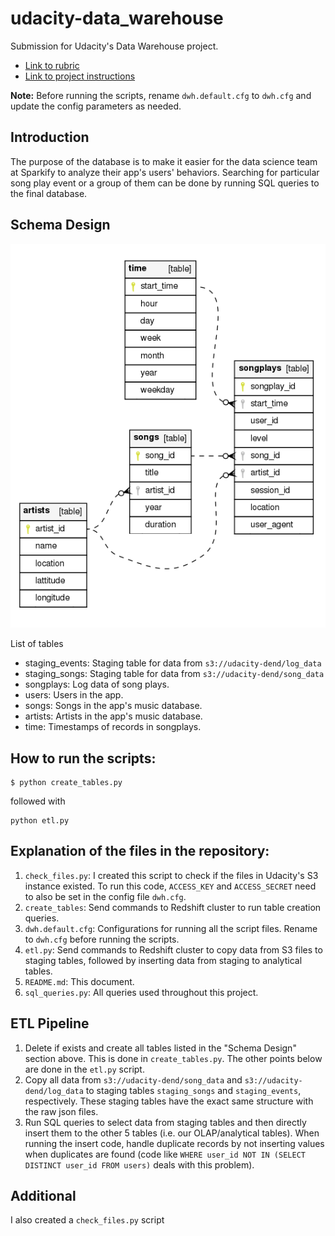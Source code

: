 # udacity-data_warehouse
Submission for Udacity's Data Warehouse project.

- [Link to rubric](https://review.udacity.com/#!/rubrics/2501/view)
- [Link to project instructions](https://classroom.udacity.com/nanodegrees/nd027/parts/69a25b76-3ebd-4b72-b7cb-03d82da12844/modules/58ff61b9-a54f-496d-b4c7-fa22750f6c76/lessons/b3ce1791-9545-4187-b1fc-1e29cc81f2b0/concepts/last-viewed?contentVersion=2.0.0&contentLocale=en-us)

**Note:** Before running the scripts, rename `dwh.default.cfg` to `dwh.cfg` and update the config parameters as needed.

## Introduction
The purpose of the database is to make it easier for the data science team at Sparkify to analyze their app's users' behaviors. Searching for particular song play event or a group of them can be done by running SQL queries to the final database.

## Schema Design

![schema](schema.png)

List of tables
- staging_events: Staging table for data from `s3://udacity-dend/log_data`
- staging_songs: Staging table for data from `s3://udacity-dend/song_data`
- songplays: Log data of song plays.
- users: Users in the app.
- songs: Songs in the app's music database.
- artists: Artists in the app's music database.
- time: Timestamps of records in songplays.

## How to run the scripts: 

```
$ python create_tables.py
```

followed with 

```
python etl.py
```

## Explanation of the files in the repository:

1. `check_files.py`: I created this script to check if the files in Udacity's S3 instance existed. To run this code, `ACCESS_KEY` and `ACCESS_SECRET` need to also be set in the config file `dwh.cfg`.
2. `create_tables`: Send commands to Redshift cluster to run table creation queries.
3. `dwh.default.cfg`: Configurations for running all the script files. Rename to `dwh.cfg` before running the scripts.
4. `etl.py`: Send commands to Redshift cluster to copy data from S3 files to staging tables, followed by inserting data from staging to analytical tables.
5. `README.md`: This document.
6. `sql_queries.py`: All queries used throughout this project.

## ETL Pipeline

1. Delete if exists and create all tables listed in the "Schema Design" section above. This is done in `create_tables.py`. The other points below are done in the `etl.py` script.
2. Copy all data from `s3://udacity-dend/song_data` and `s3://udacity-dend/log_data` to staging tables `staging_songs` and `staging_events`, respectively. These staging tables have the exact same structure with the raw json files.
3. Run SQL queries to select data from staging tables and then directly insert them to the other 5 tables (i.e. our OLAP/analytical tables). When running the insert code, handle duplicate records by not inserting values when duplicates are found (code like `WHERE user_id NOT IN (SELECT DISTINCT user_id FROM users)` deals with this problem). 

## Additional

I also created a `check_files.py` script